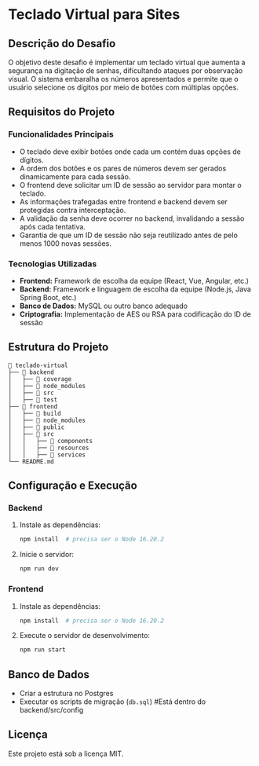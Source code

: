 # Teclado Virtual para Sites

## Descrição do Desafio

O objetivo deste desafio é implementar um teclado virtual que aumenta a segurança na digitação de senhas, dificultando ataques por observação visual. O sistema embaralha os números apresentados e permite que o usuário selecione os dígitos por meio de botões com múltiplas opções.

## Requisitos do Projeto

### Funcionalidades Principais
- O teclado deve exibir botões onde cada um contém duas opções de dígitos.
- A ordem dos botões e os pares de números devem ser gerados dinamicamente para cada sessão.
- O frontend deve solicitar um ID de sessão ao servidor para montar o teclado.
- As informações trafegadas entre frontend e backend devem ser protegidas contra interceptação.
- A validação da senha deve ocorrer no backend, invalidando a sessão após cada tentativa.
- Garantia de que um ID de sessão não seja reutilizado antes de pelo menos 1000 novas sessões.

### Tecnologias Utilizadas
- **Frontend:** Framework de escolha da equipe (React, Vue, Angular, etc.)
- **Backend:** Framework e linguagem de escolha da equipe (Node.js, Java Spring Boot, etc.)
- **Banco de Dados:** MySQL ou outro banco adequado
- **Criptografia:** Implementação de AES ou RSA para codificação do ID de sessão

## Estrutura do Projeto

```
📁 teclado-virtual
├── 📂 backend
│   ├── 📂 coverage
│   ├── 📂 node_modules
│   ├── 📂 src
│   ├── 📂 test
├── 📂 frontend
│   ├── 📂 build
│   ├── 📂 node_modules
│   ├── 📂 public
│   ├── 📂 src
│   │   ├── 📂 components
│   │   ├── 📂 resources
│   │   ├── 📂 services
└── README.md   
```

## Configuração e Execução

### Backend
1. Instale as dependências:
   ```sh
   npm install  # precisa ser o Node 16.20.2
   ```
2. Inicie o servidor:
   ```sh
   npm run dev
   ```

### Frontend
1. Instale as dependências:
   ```sh
   npm install  # precisa ser o Node 16.20.2
   ```
2. Execute o servidor de desenvolvimento:
   ```sh
   npm run start
   ```

## Banco de Dados
- Criar a estrutura no Postgres
- Executar os scripts de migração (`db.sql`) #Está dentro do backend/src/config

## Licença
Este projeto está sob a licença MIT.
